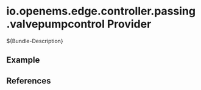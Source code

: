 # io.openems.edge.controller.passing.valvepumpcontrol Provider

${Bundle-Description}

## Example

## References

